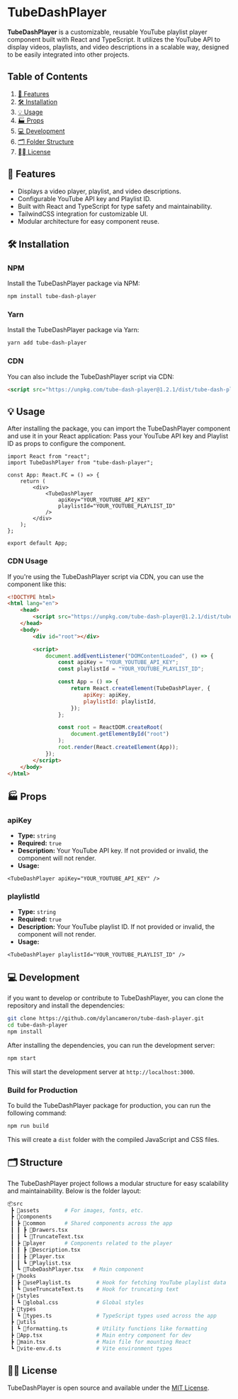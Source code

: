 # TubeDashPlayer

**TubeDashPlayer** is a customizable, reusable YouTube playlist player component built with React and TypeScript. It utilizes the YouTube API to display videos, playlists, and video descriptions in a scalable way, designed to be easily integrated into other projects.

## Table of Contents

1.  [📌 Features](#-features)
2.  [🛠️ Installation](#️-installation)
3.  [💡 Usage](#-usage)
4.  [🏭 Props](#-props)
5.  [💻 Development](#-development)
6.  [🗂️ Folder Structure](#️-structure)
7.  [⛓️‍💥 License](#️-license)

## 📌 Features

-   Displays a video player, playlist, and video descriptions.
-   Configurable YouTube API key and Playlist ID.
-   Built with React and TypeScript for type safety and maintainability.
-   TailwindCSS integration for customizable UI.
-   Modular architecture for easy component reuse.

## 🛠️ Installation

### NPM

Install the TubeDashPlayer package via NPM:

```bash
npm install tube-dash-player
```

### Yarn

Install the TubeDashPlayer package via Yarn:

```bash
yarn add tube-dash-player
```

### CDN

You can also include the TubeDashPlayer script via CDN:

```html
<script src="https://unpkg.com/tube-dash-player@1.2.1/dist/tube-dash-player.umd.js"></script>
```

## 💡 Usage

After installing the package, you can import the TubeDashPlayer component and use it in your React application: Pass your YouTube API key and Playlist ID as props to configure the component.

```tsx
import React from "react";
import TubeDashPlayer from "tube-dash-player";

const App: React.FC = () => {
    return (
        <div>
            <TubeDashPlayer
                apiKey="YOUR_YOUTUBE_API_KEY"
                playlistId="YOUR_YOUTUBE_PLAYLIST_ID"
            />
        </div>
    );
};

export default App;
```

### CDN Usage

If you're using the TubeDashPlayer script via CDN, you can use the component like this:

```html
<!DOCTYPE html>
<html lang="en">
    <head>
        <script src="https://unpkg.com/tube-dash-player@1.2.1/dist/tube-dash-player.umd.js"></script>
    </head>
    <body>
        <div id="root"></div>

        <script>
            document.addEventListener("DOMContentLoaded", () => {
                const apiKey = "YOUR_YOUTUBE_API_KEY";
                const playlistId = "YOUR_YOUTUBE_PLAYLIST_ID";

                const App = () => {
                    return React.createElement(TubeDashPlayer, {
                        apiKey: apiKey,
                        playlistId: playlistId,
                    });
                };

                const root = ReactDOM.createRoot(
                    document.getElementById("root")
                );
                root.render(React.createElement(App));
            });
        </script>
    </body>
</html>
```

## 🏭 Props

### apiKey

-   **Type:** `string`
-   **Required:** `true`
-   **Description:** Your YouTube API key. If not provided or invalid, the component will not render.
-   **Usage:**

```tsx
<TubeDashPlayer apiKey="YOUR_YOUTUBE_API_KEY" />
```

### playlistId

-   **Type:** `string`
-   **Required:** `true`
-   **Description:** Your YouTube playlist ID. If not provided or invalid, the component will not render.
-   **Usage:**

```tsx
<TubeDashPlayer playlistId="YOUR_YOUTUBE_PLAYLIST_ID" />
```

## 💻 Development

if you want to develop or contribute to TubeDashPlayer, you can clone the repository and install the dependencies:

```bash
git clone https://github.com/dylancameron/tube-dash-player.git
cd tube-dash-player
npm install
```

After installing the dependencies, you can run the development server:

```bash
npm start
```

This will start the development server at `http://localhost:3000`.

### Build for Production

To build the TubeDashPlayer package for production, you can run the following command:

```bash
npm run build
```

This will create a `dist` folder with the compiled JavaScript and CSS files.

## 🗂️ Structure

The TubeDashPlayer project follows a modular structure for easy scalability and maintainability. Below is the folder layout:

```bash
📦src
 ┣ 📂assets        # For images, fonts, etc.
 ┣ 📂components
 ┃ ┣ 📂common      # Shared components across the app
 ┃ ┃ ┣ 📜Drawers.tsx
 ┃ ┃ ┗ 📜TruncateText.tsx
 ┃ ┣ 📂player      # Components related to the player
 ┃ ┃ ┣ 📜Description.tsx
 ┃ ┃ ┣ 📜Player.tsx
 ┃ ┃ ┗ 📜Playlist.tsx
 ┃ ┗ 📜TubeDashPlayer.tsx   # Main component
 ┣ 📂hooks
 ┃ ┣ 📜usePlaylist.ts        # Hook for fetching YouTube playlist data
 ┃ ┗ 📜useTruncateText.ts    # Hook for truncating text
 ┣ 📂styles
 ┃ ┗ 📜global.css            # Global styles
 ┣ 📂types
 ┃ ┗ 📜types.ts              # TypeScript types used across the app
 ┣ 📂utils
 ┃ ┗ 📜formatting.ts         # Utility functions like formatting
 ┣ 📜App.tsx                 # Main entry component for dev
 ┣ 📜main.tsx                # Main file for mounting React
 ┗ 📜vite-env.d.ts           # Vite environment types
```

## ⛓️‍💥 License

TubeDashPlayer is open source and available under the [MIT License](LICENSE).
